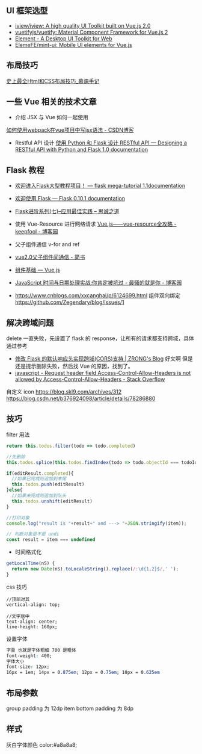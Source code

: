 ## UI 框架选型

* [iview/iview: A high quality UI Toolkit built on Vue\.js 2\.0](https://github.com/iview/iview)
* [vuetifyjs/vuetify: Material Component Framework for Vue\.js 2](https://github.com/vuetifyjs/vuetify)
* [Element \- A Desktop UI Toolkit for Web](http://element-cn.eleme.io/#/en-US/)
* [ElemeFE/mint\-ui: Mobile UI elements for Vue\.js](https://github.com/ElemeFE/mint-ui/)

## 布局技巧

[史上最全Html和CSS布局技巧\_慕课手记](https://www.imooc.com/article/2235)

## 一些 Vue 相关的技术文章

* 介绍 JSX 与 Vue 如何一起使用

[如何使用webpack在vue项目中写jsx语法 \- CSDN博客](https://blog.csdn.net/itkingone/article/details/77096895)

* Restful API 设计
[使用 Python 和 Flask 设计 RESTful API — Designing a RESTful API with Python and Flask 1\.0 documentation](http://www.pythondoc.com/flask-restful/first.html)

## Flask 教程
* [欢迎进入Flask大型教程项目！ — flask mega\-tutorial 1\.1documentation](http://www.pythondoc.com/flask-mega-tutorial/index.html)
* [欢迎使用 Flask — Flask 0\.10\.1 documentation](http://www.pythondoc.com/flask/index.html)
* [Flask进阶系列\(七\)–应用最佳实践 – 思诚之道](http://www.bjhee.com/flask-ad7.html)


* 使用 Vue-Resource 进行网络请求
[Vue\.js——vue\-resource全攻略 \- keepfool \- 博客园](http://www.cnblogs.com/keepfool/p/5657065.html)

* 父子组件通信 v-for and ref

* [vue2\.0父子组件间通信 \- 简书](https://www.jianshu.com/p/6389d424965f)
* [组件基础 — Vue\.js](https://cn.vuejs.org/v2/guide/components.html#logo)

* [JavaScript 时间与日期处理实战:你肯定被坑过 \- 最骚的就是你 \- 博客园](http://www.cnblogs.com/libin-1/p/6764747.html)

* https://www.cnblogs.com/xxcanghai/p/6124699.html  组件双向绑定
https://github.com/Zegendary/blog/issues/1
## 解决跨域问题

delete 一直失败，先设置了 flask 的 response，让所有的请求都支持跨域，具体通过参考
* [修改 Flask 的默认响应头实现跨域\(CORS\)支持 \| ZRONG's Blog](https://blog.zengrong.net/post/2615.html)
好文啊
但是还是提示删除失败，然后找 Vue 的原因，找到了。
* [javascript \- Request header field Access\-Control\-Allow\-Headers is not allowed by Access\-Control\-Allow\-Headers \- Stack Overflow](https://stackoverflow.com/questions/25727306/request-header-field-access-control-allow-headers-is-not-allowed-by-access-contr)

自定义 icon  https://blog.skl9.com/archives/312
https://blog.csdn.net/b376924098/article/details/78286880

## 技巧

filter 用法
```js
return this.todos.filter(todo => todo.completed)

//先删除
this.todos.splice(this.todos.findIndex(todo => todo.objectId === todoId),1)

if(editResult.completed){
  //如果已完成则追加到末尾
  this.todos.push(editResult)
}else{
  //如果未完成则追加到队头
  this.todos.unshift(editResult)
}

//打印对象
console.log("result is "+result+" and ---> "+JSON.stringify(item));

// 判断对象是不是 undi
const result = item === undefined
```

* 时间格式化
```javascript
getLocalTime(nS) {
  return new Date(nS).toLocaleString().replace(/:\d{1,2}$/,' ');
}
```

css 技巧
```
//顶部对其
vertical-align: top;

//文字居中
text-align: center;
line-height: 160px;
```

设置字体
```css
字重 也就是字体粗细 700 是粗体
font-weight: 400;
字体大小
font-size: 12px;
16px = 1em; 14px = 0.875em; 12px = 0.75em; 10px = 0.625em
````

## 布局参数
group padding 为 12dp
item bottom padding 为 8dp

## 样式
灰白字体颜色
color:#a8a8a8;
